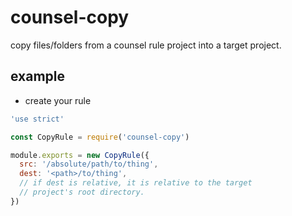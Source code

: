 # counsel-copy

copy files/folders from a counsel rule project into a target project.

## example

- create your rule

```js
'use strict'

const CopyRule = require('counsel-copy')

module.exports = new CopyRule({
  src: '/absolute/path/to/thing',
  dest: '<path>/to/thing',
  // if dest is relative, it is relative to the target
  // project's root directory.
})
```
